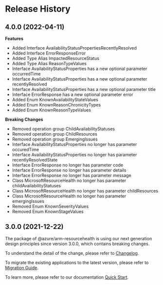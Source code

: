 # Release History
    
## 4.0.0 (2022-04-11)
    
**Features**

  - Added Interface AvailabilityStatusPropertiesRecentlyResolved
  - Added Interface ErrorResponseError
  - Added Type Alias ImpactedResourceStatus
  - Added Type Alias ReasonTypeValues
  - Interface AvailabilityStatusProperties has a new optional parameter occurredTime
  - Interface AvailabilityStatusProperties has a new optional parameter recentlyResolved
  - Interface AvailabilityStatusProperties has a new optional parameter title
  - Interface ErrorResponse has a new optional parameter error
  - Added Enum KnownAvailabilityStateValues
  - Added Enum KnownReasonChronicityTypes
  - Added Enum KnownReasonTypeValues

**Breaking Changes**

  - Removed operation group ChildAvailabilityStatuses
  - Removed operation group ChildResources
  - Removed operation group EmergingIssues
  - Interface AvailabilityStatusProperties no longer has parameter occuredTime
  - Interface AvailabilityStatusProperties no longer has parameter recentlyResolvedState
  - Interface ErrorResponse no longer has parameter code
  - Interface ErrorResponse no longer has parameter details
  - Interface ErrorResponse no longer has parameter message
  - Class MicrosoftResourceHealth no longer has parameter childAvailabilityStatuses
  - Class MicrosoftResourceHealth no longer has parameter childResources
  - Class MicrosoftResourceHealth no longer has parameter emergingIssues
  - Removed Enum KnownSeverityValues
  - Removed Enum KnownStageValues
    
    
## 3.0.0 (2021-12-22)

The package of @azure/arm-resourcehealth is using our next generation design principles since version 3.0.0, which contains breaking changes.

To understand the detail of the change, please refer to [Changelog](https://aka.ms/js-track2-changelog).

To migrate the existing applications to the latest version, please refer to [Migration Guide](https://aka.ms/js-track2-migration-guide).

To learn more, please refer to our documentation [Quick Start](https://aka.ms/js-track2-quickstart).
